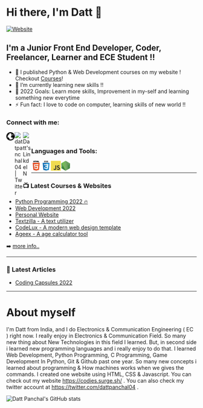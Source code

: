 # Hi there, I'm Datt 👋 

[![Website](https://img.shields.io/website?label=Portfolio&style=for-the-badge&url=https://codies.surge.sh/)](https://dattpanchal.netlify.app/)

## I'm a Junior Front End Developer, Coder, Freelancer, Learner and ECE Student !!


- 🔭 I published Python & Web Development courses on my website ! Checkout [Courses][course]!
- 🌱 I’m currently learning new skills !!
- 🥅 2022 Goals: Learn more skills, Improvement in my-self and learning something new everytime
- ⚡ Fun fact: I love to code on computer, learning skills of new world !!

### Connect with me:

[<img align="left" alt="codies.surge.sh" width="22px" src="https://raw.githubusercontent.com/iconic/open-iconic/master/svg/globe.svg" />][website]
[<img align="left" alt="dattpanchal04 | Twitter" width="22px" src="https://cdn.jsdelivr.net/npm/simple-icons@v3/icons/twitter.svg" />][twitter]
<a href="https://www.linkedin.com/in/dattpanchal04/">
  <img align="left" alt="Datt's LinkdeIN" width="22px" src="https://cdn.jsdelivr.net/npm/simple-icons@v3/icons/linkedin.svg" />
</a>

<br />

### Languages and Tools:

[<img align="left" alt="HTML" width="26px" src="https://raw.githubusercontent.com/github/explore/80688e429a7d4ef2fca1e82350fe8e3517d3494d/topics/html/html.png" />][webdevcourse]
[<img align="left" alt="CSS" width="26px" src="https://raw.githubusercontent.com/github/explore/80688e429a7d4ef2fca1e82350fe8e3517d3494d/topics/css/css.png" />][csscourse]
[<img align="left" alt="JavaScript" width="26px" src="https://raw.githubusercontent.com/github/explore/80688e429a7d4ef2fca1e82350fe8e3517d3494d/topics/javascript/javascript.png" />][jscourse]
[<img align="left" alt="Node.js" width="26px" src="https://raw.githubusercontent.com/github/explore/80688e429a7d4ef2fca1e82350fe8e3517d3494d/topics/nodejs/nodejs.png" />][webdevcourse]

<br />

---

### 📺 Latest Courses & Websites

- [ Python Programming 2022 🔥 ](http://codies.surge.sh/LearnPythonPage/pytopics.html)
- [ Web Development 2022 ](http://codies.surge.sh/LearnWebDevPage/WebDevCourses.html)
- [ Personal Website ](http://codies.surge.sh/)
- [ Textzilla - A text utilizer ](https://textzilla.surge.sh/)
- [ CodeLux - A modern web design template](http://codelux.surge.sh/)
- [ Ageex - A age calculator tool ](http://ageex.surge.sh/)

➡️ [more info..](http://codies.surge.sh/index.html)

---

### 📕 Latest Articles

- [ Coding Capsules 2022 ](http://codies.surge.sh/Articles%20file/articles.html)

---

[website]: https://dattpanchal.netlify.app/
[course]: http://codies.surge.sh/
[twitter]: https://twitter.com/dattpanchal04
[webdevcourse]: http://codies.surge.sh/LearnWebDevPage/WebDevCourses.html
[jscourse]: http://codies.surge.sh/LearnWebDevPage/JSCourse.html
[csscourse]: http://codies.surge.sh/LearnWebDevPage/CSSCourse.html
[reactplaylist]: https://www.youtube.com/playlist?list=PLkwxH9e_vrAK4TdffpxKY3QGyHCpxFcQ0


# About myself

I'm Datt from India, and I do Electronics & Communication Engineering ( EC ) right now. I really enjoy in Electronics & Communication Field. So many new thing about New Technologies in this field I learned. But, in second side i learned new programming languages and i really enjoy to do that. I learned Web Development, Python Programming, C Programming, Game Development In Python, Git & Github past one year. So many new concepts i learned about programming & How machines works when we gives the commands. I created one website using HTML, CSS & Javascript. You can check out my website https://codies.surge.sh/ . You can also check my twitter account at https://twitter.com/dattpanchal04 . 


![Datt Panchal's GitHub stats](https://github-readme-stats.vercel.app/api?username=dattpanchal04&show_icons=true&theme=highcontrast)
